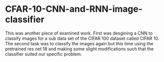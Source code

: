 # CFAR-10-CNN-and-RNN-image-classifier
This was another piece of examined work. First was desgining a CNN to classify images for a sub data set of the CIFAR 100 dataset called CIFAR 10. The second task was to classify the images again but this time using the pretrained res net 18 and making some slight modifications such that the classifier suited our specific problem.
